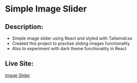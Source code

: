 # Simple Image Slider

## Description:

- Simple image slider using React and styled with Tailwindcss
- Created this project to practise sliding images functionality
- Also to experiment with dark theme functionality in React

## Live Site:

[Image Slider](https://image-slider-project.netlify.app)
